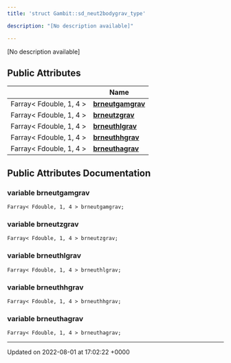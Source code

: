 ```yaml
---
title: 'struct Gambit::sd_neut2bodygrav_type'

description: "[No description available]"

---
```









[No description available]

## Public Attributes

|                | Name           |
| -------------- | -------------- |
| Farray< Fdouble, 1, 4 > | **[brneutgamgrav](/documentation/code/classes/structgambit_1_1sd__neut2bodygrav__type/#variable-brneutgamgrav)**  |
| Farray< Fdouble, 1, 4 > | **[brneutzgrav](/documentation/code/classes/structgambit_1_1sd__neut2bodygrav__type/#variable-brneutzgrav)**  |
| Farray< Fdouble, 1, 4 > | **[brneuthlgrav](/documentation/code/classes/structgambit_1_1sd__neut2bodygrav__type/#variable-brneuthlgrav)**  |
| Farray< Fdouble, 1, 4 > | **[brneuthhgrav](/documentation/code/classes/structgambit_1_1sd__neut2bodygrav__type/#variable-brneuthhgrav)**  |
| Farray< Fdouble, 1, 4 > | **[brneuthagrav](/documentation/code/classes/structgambit_1_1sd__neut2bodygrav__type/#variable-brneuthagrav)**  |

## Public Attributes Documentation

### variable brneutgamgrav

```
Farray< Fdouble, 1, 4 > brneutgamgrav;
```


### variable brneutzgrav

```
Farray< Fdouble, 1, 4 > brneutzgrav;
```


### variable brneuthlgrav

```
Farray< Fdouble, 1, 4 > brneuthlgrav;
```


### variable brneuthhgrav

```
Farray< Fdouble, 1, 4 > brneuthhgrav;
```


### variable brneuthagrav

```
Farray< Fdouble, 1, 4 > brneuthagrav;
```


-------------------------------

Updated on 2022-08-01 at 17:02:22 +0000